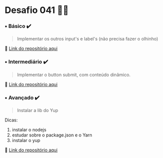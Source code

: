 # Desafio 041  🤔💡


###  ▪️ Básico  ✔️

> Implementar os outros input's e label's (não precisa fazer o olhinho)

🔗 [Link do repositório aqui](https://github.com/StefanyVasc/memory-game/commit/918040b0ff4068bb52836896a9f1937f8954f958)



### ▪️ Intermediário ✔️ 

> Implementar o button submit, com conteúdo dinâmico.

🔗 [Link do repositório aqui](https://github.com/StefanyVasc/memory-game/commit/bf1dce49ecd5e082579563199f095e63a7308225) 



### ▪️ Avançado ✔️

> Instalar a lib do Yup

Dicas: 
  1. instalar o nodejs
  2. estudar sobre o package.json e o Yarn
  3. instalar o yup


🔗 [Link do repositório aqui](https://github.com/StefanyVasc/memory-game/commit/10c16bf8cde00571b1e9c3229623bfc7cf6a7914)
